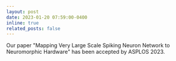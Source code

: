 ```yaml
---
layout: post
date: 2023-01-20 07:59:00-0400
inline: true
related_posts: false
---
```


Our paper "Mapping Very Large Scale Spiking Neuron Network to Neuromorphic  Hardware" has been accepted by ASPLOS 2023.
